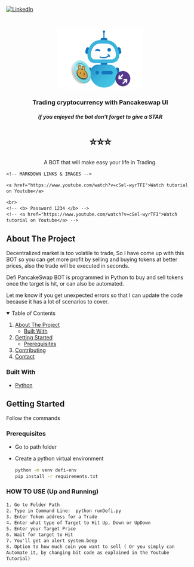 [![LinkedIn][linkedin-shield]][linkedin-url]
 

<!-- PROJECT LOGO -->
<br />
<p align="center">
  <a href="https://github.com/ZainAchak/DeFi_PanCakeSwapBot">
    <img src="images/Defi_PancakeBot.png" alt="Logo" width="230" height="160">
  </a>

  <h3 align="center">Trading cryptocurrency with Pancakeswap UI</h3>
  <h5 align="center"> If you enjoyed the bot don't forget to give a STAR</h5> <h1 align="center">⭐️⭐️⭐️</h1> 
  <p align="center">
    A BOT that will make easy your life in Trading.
    <br />
  

    <!-- MARKDOWN LINKS & IMAGES -->
[contributors-shield]: https://img.shields.io/github/contributors/othneildrew/Best-README-Template.svg?style=for-the-badge
[contributors-url]: https://github.com/othneildrew/Best-README-Template/graphs/contributors
[forks-shield]: https://img.shields.io/github/forks/othneildrew/Best-README-Template.svg?style=for-the-badge
[forks-url]: https://github.com/othneildrew/Best-README-Template/network/members
[stars-shield]: https://img.shields.io/github/stars/othneildrew/Best-README-Template.svg?style=for-the-badge
[stars-url]: https://github.com/othneildrew/Best-README-Template/stargazers
[issues-shield]: https://img.shields.io/github/issues/othneildrew/Best-README-Template.svg?style=for-the-badge
[issues-url]: https://github.com/othneildrew/Best-README-Template/issues
[license-shield]: https://img.shields.io/github/license/othneildrew/Best-README-Template.svg?style=for-the-badge
[license-url]: https://github.com/othneildrew/Best-README-Template/blob/master/LICENSE.txt
[linkedin-shield]: https://img.shields.io/badge/-LinkedIn-black.svg?style=for-the-badge&logo=linkedin&colorB=555
[linkedin-url]: https://www.linkedin.com/in/zain-ullah-466aa4125/
[product-screenshot]: images/screenshot.png


    <a href="https://www.youtube.com/watch?v=cSel-wyrTFI">Watch tutorial on Youtube</a>
   <!-- <a href="https://www.dailymotion.com/video/k4eas3yz9wFXruxd3aG">Watch tutorial Link 1</a><br> -->
   <!-- <a href="https://vimeo.com/604882001">Watch tutorial Link 2</a> -->
    <br>
    <!-- <b> Password 1234 </b> -->
    <!-- <a href="https://www.youtube.com/watch?v=cSel-wyrTFI">Watch tutorial on Youtube</a> -->
  </p>
</p>


<!-- ABOUT THE PROJECT -->
## About The Project

Decentralized market is too volatile to trade, So I have come up with this BOT so you can get more profit by selling and buying tokens at better prices, also the trade will be executed in seconds.

Defi PancakeSwap BOT is programmed in Python to buy and sell tokens once the target is hit, or can also be automated.

Let me know if you get unexpected errors so that I can update the code because it has a lot of scenarios to cover.


<!-- TABLE OF CONTENTS -->
<details open="open">
  <summary>Table of Contents</summary>
  <ol>
    <li>
      <a href="#about-the-project">About The Project</a>
      <ul>
        <li><a href="#built-with">Built With</a></li>
      </ul>
    </li>
    <li>
      <a href="#getting-started">Getting Started</a>
      <ul>
        <li><a href="#prerequisites">Prerequisites</a></li>
      </ul>
    </li>
    <li><a href="#contributing">Contributing</a></li>
    <li><a href="#contact">Contact</a></li>
  </ol>
</details>






### Built With

* [Python](https://www.python.org/)



<!-- GETTING STARTED -->
## Getting Started

Follow the commands

### Prerequisites
* Go to path folder

* Create a python virtual environment
  ```sh
  python -m venv defi-env
  pip install -r requirements.txt
  ```

### HOW TO USE (Up and Running)
```
1. Go to Folder Path
2. Type in Command Line:  python runDefi.py
3. Enter Token address for a Trade
4. Enter what type of Target to Hit Up, Down or UpDown
5. Enter your Target Price
6. Wait for target to Hit
7. You'll get an alert system.beep
8. Option to how much coin you want to sell ( Or you simply can Automate it, by changing bit code as explained in the Youtube Tutorial)
```


<!-- #### If you enjoyed the bot do give a Star ⭐️ :) -->


